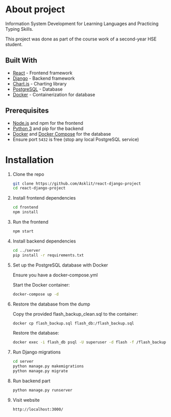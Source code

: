 # About project

Information System Development for Learning Languages ​​and Practicing Typing Skills.

This project was done as part of the course work of a second-year HSE student.

## Built With

- [React](https://reactjs.org/) - Frontend framework
- [Django](https://www.djangoproject.com/) - Backend framework
- [Chart.js](https://www.chartjs.org/) - Charting library
- [PostgreSQL](https://www.postgresql.org/) - Database
- [Docker](https://www.docker.com/) - Containerization for database

## Prerequisites

- [Node.js](https://nodejs.org/) and npm for the frontend
- [Python 3](https://www.python.org/) and pip for the backend
- [Docker](https://www.docker.com/get-started) and [Docker Compose](https://docs.docker.com/compose/install/) for the database
- Ensure port `5432` is free (stop any local PostgreSQL service)

# Installation

1. Clone the repo
   ```bash
   git clone https://github.com/Asklit/react-django-project
   cd react-django-project
   ```
2. Install frontend dependencies
   ```bash
   cd frontend
   npm install
   ```
3. Run the frontend
   ```bash
   npm start
   ```
4. Install backend dependencies
   ```bash
   cd ../server
   pip install -r requirements.txt
   ```
5. Set up the PostgreSQL database with Docker
   
   Ensure you have a docker-compose.yml
   
   Start the Docker container:
     
   ```bash
   docker-compose up -d
   ```
7. Restore the database from the dump

   Copy the provided flash_backup_clean.sql to the container:
   ```bash
   docker cp flash_backup.sql flash_db:/flash_backup.sql
   ```

   Restore the database:
   ```bash
   docker exec -i flash_db psql -U superuser -d flash -f /flash_backup.sql
   ```

8. Run Django migrations
   ```bash
   cd server
   python manage.py makemigrations
   python manage.py migrate
   ```
9. Run backend part
   ```bash
   python manage.py runserver
   ```
10. Visit website
    ```
    http://localhost:3000/
    ```
